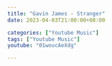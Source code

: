 ```yaml
---
title: "Gavin James - Stranger"
date: 2023-04-03T21:00:00+08:00

categories: ["Youtube Music"]
tags: ["Youtube Music"]
youtube: "01woucAeXdg"

---
```


